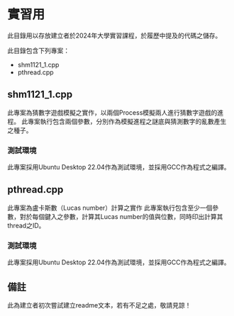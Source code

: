 # 實習用

此目錄用以存放建立者於2024年大學實習課程，於履歷中提及的代碼之儲存。

此目錄包含下列專案：
- shm1121_1.cpp
- pthread.cpp

## shm1121_1.cpp
此專案為猜數字遊戲模擬之實作，以兩個Process模擬兩人進行猜數字遊戲的進程。
此專案執行包含兩個參數，分別作為模擬進程之謎底與猜測數字的亂數產生之種子。
### 測試環境
此專案採用Ubuntu Desktop 22.04作為測試環境，並採用GCC作為程式之編譯。

## pthread.cpp
此專案為盧卡斯數（Lucas number）計算之實作
此專案執行包含至少一個參數，對於每個鍵入之參數，計算其Lucas number的值與位數，同時印出計算其thread之ID。
### 測試環境
此專案採用Ubuntu Desktop 22.04作為測試環境，並採用GCC作為程式之編譯。

## 備註
此為建立者初次嘗試建立readme文本，若有不足之處，敬請見諒！
